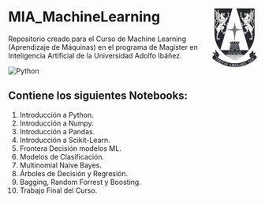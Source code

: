 # MIA_MachineLearning <img src="0. Trabajo Final MIA/img/logo.png" align="right" width = "90px"/>
    
Repositorio creado para el Curso de Machine Learning (Aprendizaje de Máquinas) en el programa de Magister en Inteligencia Artificial de la Universidad Adolfo Ibáñez.

![Python](https://img.shields.io/badge/python-%2314354C.svg)
## Contiene los siguientes Notebooks:

1. Introducción a Python.
2. Introducción a Numpy.
3. Introducción a Pandas.
4. Introducción a Scikit-Learn.
5. Frontera Decisión modelos ML.
6. Modelos de Clasificación.
7. Multinomial Naive Bayes.
8. Árboles de Decisión y Regresión.
9. Bagging, Random Forrest y Boosting.
10. Trabajo Final del Curso.

